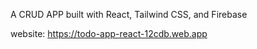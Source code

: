 A CRUD APP built with React, Tailwind CSS, and Firebase

website: https://todo-app-react-12cdb.web.app
